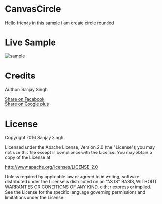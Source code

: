 # CanvasCircle
Hello friends in this sample i am create circle rounded

<h1>Live Sample</h1>

![sample](https://cloud.githubusercontent.com/assets/12843976/14225716/0e356e7e-f8ea-11e5-83df-b7657e1a5450.gif)

<h1>Credits</h1>

Author: Sanjay Singh 

<a href="http://www.facebook.com/sharer.php?u=https://github.com/SamsetDev/CanvasCircle" class="socialBtn socialBtn--facebook">Share on Facebook</a><br>
<a href="https://plus.google.com/share?url=https://github.com/SamsetDev/CanvasCircle" class="socialBtn socialBtn--facebook">Share on Google plus</a>

<h1>License</h1>

Copyright 2016 Sanjay Singh.

Licensed under the Apache License, Version 2.0 (the "License");
you may not use this file except in compliance with the License.
You may obtain a copy of the License at

   http://www.apache.org/licenses/LICENSE-2.0

Unless required by applicable law or agreed to in writing, software
distributed under the License is distributed on an "AS IS" BASIS,
WITHOUT WARRANTIES OR CONDITIONS OF ANY KIND, either express or implied.
See the License for the specific language governing permissions and
limitations under the License.
